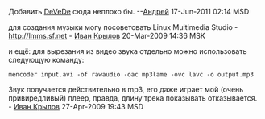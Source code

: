 Добавить [DeVeDe](http://www.rastersoft.com/programas/devede.html) сюда
неплохо бы. --[Андрей](User:adriano32 "wikilink") 17-Jun-2011 02:14 MSD

для создания музыки могу посоветовать Linux Multimedia Studio -
<http://lmms.sf.net> - [Иван Крылов](User:AITap "wikilink") 20-Mar-2009
14:36 MSK

и ещё: для вырезания из видео звука отдельно можно использовать
следующую команду:

    mencoder input.avi -of rawaudio -oac mp3lame -ovc lavc -o output.mp3

Звук получается действительно в mp3, его даже играет мой (очень
привиредливый) плеер, правда, длину трека показывать
отказывается. - [Иван Крылов](User:AITap "wikilink")
27-Apr-2009 19:43 MSD
